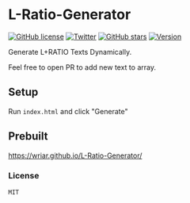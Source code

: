 # L-Ratio-Generator
[![GitHub license](https://img.shields.io/github/license/Wriar/L-Ratio-Generator)](https://github.com/Wriar/L-Ratio-Generator/blob/main/LICENSE)
[![Twitter](https://img.shields.io/twitter/url?style=social&url=https%3A%2F%2Fgithub.com%2FWriar%2FL-Ratio-Generator%2F)](https://twitter.com/intent/tweet?text=Wow:&url=https%3A%2F%2Fgithub.com%2FWriar%2FL-Ratio-Generator)
[![GitHub stars](https://img.shields.io/github/stars/Wriar/L-Ratio-Generator)](https://github.com/Wriar/L-Ratio-Generator/stargazers)
[![Version](https://img.shields.io/badge/Version-2.0-blue)](https://github.com/Wriar/L-Ratio-Generator)

Generate L+RATIO Texts Dynamically.

Feel free to open PR to add new text to array.

## Setup

Run ``index.html`` and click "Generate"

## Prebuilt

https://wriar.github.io/L-Ratio-Generator/

### License

``MIT``

